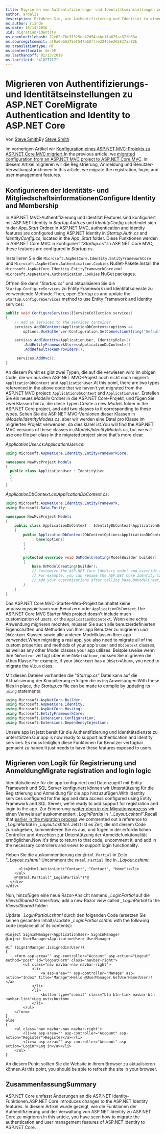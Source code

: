 ```yaml
---
title: Migrieren von Authentifizierungs- und Identitätseinstellungen zu ASP.NET Core
author: ardalis
description: Erfahren Sie, wie Authentifizierung und Identität in einem ASP.NET MVC-Projekt zu einem ASP.NET Core MVC-Projekt zu migrieren.
ms.author: riande
ms.date: 10/14/2016
uid: migration/identity
ms.openlocfilehash: 72e62e78e37325ec47d54abbc11a875ae87fb63a
ms.sourcegitcommit: af8a6eb5375ef547a52ffae22465e265837aa82b
ms.translationtype: MT
ms.contentlocale: de-DE
ms.lasthandoff: 02/13/2019
ms.locfileid: "41827717"
---
```

# <a name="migrate-authentication-and-identity-to-aspnet-core"></a><span data-ttu-id="66f9e-103">Migrieren von Authentifizierungs- und Identitätseinstellungen zu ASP.NET Core</span><span class="sxs-lookup"><span data-stu-id="66f9e-103">Migrate Authentication and Identity to ASP.NET Core</span></span>

<span data-ttu-id="66f9e-104">Von [Steve Smith](https://ardalis.com/)</span><span class="sxs-lookup"><span data-stu-id="66f9e-104">By [Steve Smith](https://ardalis.com/)</span></span>

<span data-ttu-id="66f9e-105">Im vorherigen Artikel wir [Konfiguration eines ASP.NET MVC-Projekts zu ASP.NET Core MVC migriert](xref:migration/configuration).</span><span class="sxs-lookup"><span data-stu-id="66f9e-105">In the previous article, we [migrated configuration from an ASP.NET MVC project to ASP.NET Core MVC](xref:migration/configuration).</span></span> <span data-ttu-id="66f9e-106">In diesem Artikel migrieren wir die Registrierung, Anmeldung und Benutzer-Verwaltungsfunktionen.</span><span class="sxs-lookup"><span data-stu-id="66f9e-106">In this article, we migrate the registration, login, and user management features.</span></span>

## <a name="configure-identity-and-membership"></a><span data-ttu-id="66f9e-107">Konfigurieren der Identitäts- und Mitgliedschaftsinformationen</span><span class="sxs-lookup"><span data-stu-id="66f9e-107">Configure Identity and Membership</span></span>

<span data-ttu-id="66f9e-108">In ASP.NET MVC-Authentifizierung und Identität Features sind konfiguriert mit ASP.NET Identity in *Startup.Auth.cs* und *IdentityConfig.cs*befindet sich in der *App_Start* Ordner.</span><span class="sxs-lookup"><span data-stu-id="66f9e-108">In ASP.NET MVC, authentication and identity features are configured using ASP.NET Identity in *Startup.Auth.cs* and *IdentityConfig.cs*, located in the *App_Start* folder.</span></span> <span data-ttu-id="66f9e-109">Diese Funktionen werden in ASP.NET Core MVC in konfiguriert *"Startup.cs"*.</span><span class="sxs-lookup"><span data-stu-id="66f9e-109">In ASP.NET Core MVC, these features are configured in *Startup.cs*.</span></span>

<span data-ttu-id="66f9e-110">Installieren Sie die `Microsoft.AspNetCore.Identity.EntityFrameworkCore` und `Microsoft.AspNetCore.Authentication.Cookies` NuGet-Pakete.</span><span class="sxs-lookup"><span data-stu-id="66f9e-110">Install the `Microsoft.AspNetCore.Identity.EntityFrameworkCore` and `Microsoft.AspNetCore.Authentication.Cookies` NuGet packages.</span></span>

<span data-ttu-id="66f9e-111">Öffnen Sie dann *"Startup.cs"* und aktualisieren Sie die `Startup.ConfigureServices` zu Entity Framework und Identitätsdienste zu verwendende Methode:</span><span class="sxs-lookup"><span data-stu-id="66f9e-111">Then, open *Startup.cs* and update the `Startup.ConfigureServices` method to use Entity Framework and Identity services:</span></span>

```csharp
public void ConfigureServices(IServiceCollection services)
{
    // Add EF services to the services container.
    services.AddDbContext<ApplicationDbContext>(options =>
        options.UseSqlServer(Configuration.GetConnectionString("DefaultConnection")));

    services.AddIdentity<ApplicationUser, IdentityRole>()
        .AddEntityFrameworkStores<ApplicationDbContext>()
        .AddDefaultTokenProviders();

     services.AddMvc();
}
```

<span data-ttu-id="66f9e-112">An diesem Punkt es gibt zwei Typen, die auf die verwiesen wird im obigen Code, die wir aus dem ASP.NET MVC-Projekt noch nicht noch migriert: `ApplicationDbContext` und `ApplicationUser`.</span><span class="sxs-lookup"><span data-stu-id="66f9e-112">At this point, there are two types referenced in the above code that we haven't yet migrated from the ASP.NET MVC project: `ApplicationDbContext` and `ApplicationUser`.</span></span> <span data-ttu-id="66f9e-113">Erstellen Sie ein neues *Modelle* Ordner in die ASP.NET Core-Projekt, und fügen Sie zwei Klassen hinzu, die diese Typen.</span><span class="sxs-lookup"><span data-stu-id="66f9e-113">Create a new *Models* folder in the ASP.NET Core project, and add two classes to it corresponding to these types.</span></span> <span data-ttu-id="66f9e-114">Sehen Sie die ASP.NET MVC-Versionen dieser Klassen in */Models/IdentityModels.cs*, aber wir werden eine Datei pro Klasse im migrierten Projekt verwenden, da dies klarer ist.</span><span class="sxs-lookup"><span data-stu-id="66f9e-114">You will find the ASP.NET MVC versions of these classes in */Models/IdentityModels.cs*, but we will use one file per class in the migrated project since that's more clear.</span></span>

<span data-ttu-id="66f9e-115">*ApplicationUser.cs*:</span><span class="sxs-lookup"><span data-stu-id="66f9e-115">*ApplicationUser.cs*:</span></span>

```csharp
using Microsoft.AspNetCore.Identity.EntityFrameworkCore;

namespace NewMvcProject.Models
{
  public class ApplicationUser : IdentityUser
  {
  }
}
```

<span data-ttu-id="66f9e-116">*ApplicationDbContext.cs*:</span><span class="sxs-lookup"><span data-stu-id="66f9e-116">*ApplicationDbContext.cs*:</span></span>

```csharp
using Microsoft.AspNetCore.Identity.EntityFramework;
using Microsoft.Data.Entity;

namespace NewMvcProject.Models
{
    public class ApplicationDbContext : IdentityDbContext<ApplicationUser>
    {
        public ApplicationDbContext(DbContextOptions<ApplicationDbContext> options)
            : base(options)
        {
        }

        protected override void OnModelCreating(ModelBuilder builder)
        {
            base.OnModelCreating(builder);
            // Customize the ASP.NET Core Identity model and override the defaults if needed.
            // For example, you can rename the ASP.NET Core Identity table names and more.
            // Add your customizations after calling base.OnModelCreating(builder);
        }
    }
}
```

<span data-ttu-id="66f9e-117">Das ASP.NET Core MVC-Starter-Web-Projekt beinhaltet keine anpassungsspielraum von Benutzern oder `ApplicationDbContext`.</span><span class="sxs-lookup"><span data-stu-id="66f9e-117">The ASP.NET Core MVC Starter Web project doesn't include much customization of users, or the `ApplicationDbContext`.</span></span> <span data-ttu-id="66f9e-118">Wenn eine echte Anwendung migrieren möchten, müssen Sie auch alle benutzerdefinierten Eigenschaften und Methoden von Ihrer app Benutzer zu migrieren und `DbContext` Klassen sowie alle anderen Modellklassen Ihrer app verwendet.</span><span class="sxs-lookup"><span data-stu-id="66f9e-118">When migrating a real app, you also need to migrate all of the custom properties and methods of your app's user and `DbContext` classes, as well as any other Model classes your app utilizes.</span></span> <span data-ttu-id="66f9e-119">Beispielsweise wenn Ihre `DbContext` verfügt über eine `DbSet<Album>`, müssen Sie migrieren die `Album` Klasse.</span><span class="sxs-lookup"><span data-stu-id="66f9e-119">For example, if your `DbContext` has a `DbSet<Album>`, you need to migrate the `Album` class.</span></span>

<span data-ttu-id="66f9e-120">Mit diesen Dateien vorhanden die *"Startup.cs"* Datei kann auf die Aktualisierung der Kompilierung erfolgen die `using` Anweisungen:</span><span class="sxs-lookup"><span data-stu-id="66f9e-120">With these files in place, the *Startup.cs* file can be made to compile by updating its `using` statements:</span></span>

```csharp
using Microsoft.AspNetCore.Builder;
using Microsoft.AspNetCore.Identity;
using Microsoft.AspNetCore.Hosting;
using Microsoft.EntityFrameworkCore;
using Microsoft.Extensions.Configuration;
using Microsoft.Extensions.DependencyInjection;
```

<span data-ttu-id="66f9e-121">Unsere app ist jetzt bereit für die Authentifizierung und Identitätsdienste zu unterstützen.</span><span class="sxs-lookup"><span data-stu-id="66f9e-121">Our app is now ready to support authentication and Identity services.</span></span> <span data-ttu-id="66f9e-122">Es muss lediglich diese Funktionen für Benutzer verfügbar gemacht zu haben.</span><span class="sxs-lookup"><span data-stu-id="66f9e-122">It just needs to have these features exposed to users.</span></span>

## <a name="migrate-registration-and-login-logic"></a><span data-ttu-id="66f9e-123">Migrieren von Logik für Registrierung und Anmeldung</span><span class="sxs-lookup"><span data-stu-id="66f9e-123">Migrate registration and login logic</span></span>

<span data-ttu-id="66f9e-124">Identitätsdienste für die app konfiguriert und Datenzugriff mit Entity Framework und SQL Server konfiguriert können wir Unterstützung für die Registrierung und Anmeldung für die app hinzuzufügen.</span><span class="sxs-lookup"><span data-stu-id="66f9e-124">With Identity services configured for the app and data access configured using Entity Framework and SQL Server, we're ready to add support for registration and login to the app.</span></span> <span data-ttu-id="66f9e-125">Zur Erinnerung: [weiter oben in der Migrationsprozess](xref:migration/mvc#migrate-the-layout-file) wir einen Verweis auf auskommentiert *_LoginPartial* in *"_Layout.cshtml"*.</span><span class="sxs-lookup"><span data-stu-id="66f9e-125">Recall that [earlier in the migration process](xref:migration/mvc#migrate-the-layout-file) we commented out a reference to *_LoginPartial* in *_Layout.cshtml*.</span></span> <span data-ttu-id="66f9e-126">Jetzt ist es Zeit, die mit diesem Code zurückgeben, kommentieren Sie es aus, und fügen in der erforderlichen Controller und Ansichten zur Unterstützung der Anmeldefunktionalität ermöglichen.</span><span class="sxs-lookup"><span data-stu-id="66f9e-126">Now it's time to return to that code, uncomment it, and add in the necessary controllers and views to support login functionality.</span></span>

<span data-ttu-id="66f9e-127">Heben Sie die auskommentierung der `@Html.Partial` in Zeile *"_Layout.cshtml"*:</span><span class="sxs-lookup"><span data-stu-id="66f9e-127">Uncomment the `@Html.Partial` line in *_Layout.cshtml*:</span></span>

```cshtml
      <li>@Html.ActionLink("Contact", "Contact", "Home")</li>
    </ul>
    @*@Html.Partial("_LoginPartial")*@
  </div>
</div>
```

<span data-ttu-id="66f9e-128">Nun, hinzufügen eine neue Razor-Ansicht namens *_LoginPartial* auf die *Views/Shared* Ordner:</span><span class="sxs-lookup"><span data-stu-id="66f9e-128">Now, add a new Razor view called *_LoginPartial* to the *Views/Shared* folder:</span></span>

<span data-ttu-id="66f9e-129">Update *_LoginPartial.cshtml* durch den folgenden Code (ersetzen Sie seinen gesamten Inhalt):</span><span class="sxs-lookup"><span data-stu-id="66f9e-129">Update *_LoginPartial.cshtml* with the following code (replace all of its contents):</span></span>

```cshtml
@inject SignInManager<ApplicationUser> SignInManager
@inject UserManager<ApplicationUser> UserManager

@if (SignInManager.IsSignedIn(User))
{
    <form asp-area="" asp-controller="Account" asp-action="Logout" method="post" id="logoutForm" class="navbar-right">
        <ul class="nav navbar-nav navbar-right">
            <li>
                <a asp-area="" asp-controller="Manage" asp-action="Index" title="Manage">Hello @UserManager.GetUserName(User)!</a>
            </li>
            <li>
                <button type="submit" class="btn btn-link navbar-btn navbar-link">Log out</button>
            </li>
        </ul>
    </form>
}
else
{
    <ul class="nav navbar-nav navbar-right">
        <li><a asp-area="" asp-controller="Account" asp-action="Register">Register</a></li>
        <li><a asp-area="" asp-controller="Account" asp-action="Login">Log in</a></li>
    </ul>
}
```

<span data-ttu-id="66f9e-130">An diesem Punkt sollten Sie die Website in Ihrem Browser zu aktualisieren können.</span><span class="sxs-lookup"><span data-stu-id="66f9e-130">At this point, you should be able to refresh the site in your browser.</span></span>

## <a name="summary"></a><span data-ttu-id="66f9e-131">Zusammenfassung</span><span class="sxs-lookup"><span data-stu-id="66f9e-131">Summary</span></span>

<span data-ttu-id="66f9e-132">ASP.NET Core umfasst Änderungen an die ASP.NET Identity-Funktionen.</span><span class="sxs-lookup"><span data-stu-id="66f9e-132">ASP.NET Core introduces changes to the ASP.NET Identity features.</span></span> <span data-ttu-id="66f9e-133">In diesem Artikel wurde gezeigt, wie die Funktionen der Authentifizierung und der Verwaltung von ASP.NET Identity zu ASP.NET Core zu migrieren.</span><span class="sxs-lookup"><span data-stu-id="66f9e-133">In this article, you have seen how to migrate the authentication and user management features of ASP.NET Identity to ASP.NET Core.</span></span>
